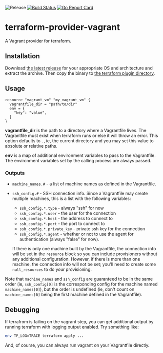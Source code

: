 ![Release](https://img.shields.io/github/release/bmatcuk/terraform-provider-vagrant.svg?branch=master)
[![Build Status](https://travis-ci.com/bmatcuk/terraform-provider-vagrant.svg?branch=master)](https://travis-ci.com/bmatcuk/terraform-provider-vagrant)
[![Go Report Card](https://goreportcard.com/badge/github.com/bmatcuk/terraform-provider-vagrant)](https://goreportcard.com/report/github.com/bmatcuk/terraform-provider-vagrant)

# terraform-provider-vagrant
A Vagrant provider for terraform.

## Installation
Download [the latest release] for your appropriate OS and architecture and
extract the archive. Then copy the binary to [the terraform plugin directory].

## Usage
```hcl
resource "vagrant_vm" "my_vagrant_vm" {
  vagrantfile_dir = "path/to/dir"
  env = {
    "key": "value",
  }
}
```

**vagrantfile_dir** is the path to a directory where a Vagrantfile lives. The
Vagrantfile must exist when terraform runs or else it will throw an error. This
option defaults to `.`, ie, the current directory and you may set this value to
absolute or relative paths.

**env** is a map of additional environment variables to pass to the Vagrantfile.
The environment variables set by the calling process are always passed.

### Outputs
* `machine_names.#` - a list of machine names as defined in the Vagrantfile.
* `ssh_config.#` - SSH connection info. Since a Vagrantfile may create multiple
  machines, this is a list with the following variables:

  * `ssh_config.*.type` - always "ssh" for now
  * `ssh_config.*.user` - the user for the connection
  * `ssh_config.*.host` - the address to connect to
  * `ssh_config.*.port` - the port to connect to
  * `ssh_config.*.private_key` - private ssh key for the connection
  * `ssh_config.*.agent` - whether or not to use the agent for authentication
    (always "false" for now).

  If there is only one machine built by the Vagrantfile, the connection info
  will be set in the `resource` block so you can include provisioners without
  any additional configuration. However, if there is more than one machine, the
  connection info will not be set; you'll need to create some `null_resources`
  to do your provisioning.

Note that `machine_names` and `ssh_config` are guaranteed to be in the same
order (ie, `ssh_config[0]` is the corresponding config for the machine named
`machine_names[0]`), but the order is undefined (ie, don't count on
`machine_names[0]` being the first machine defined in the Vagrantfile).

## Debugging
If terrafrom is failing on the vagrant step, you can get additional output by
running terraform with logging output enabled. Try something like:

```bash
env TF_LOG=TRACE terraform apply ...
```

And, of course, you can always run vagrant on your Vagrantfile directly.

[the latest release]: https://github.com/bmatcuk/terraform-provider-vagrant/releases/latest
[the terraform plugin directory]: https://www.terraform.io/docs/configuration/providers.html#third-party-plugins

